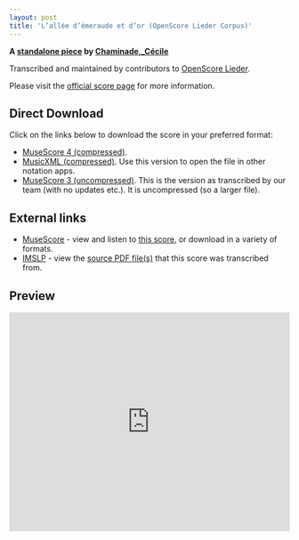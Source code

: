 ```yaml
---
layout: post
title: 'L’allée d’émeraude et d’or (OpenScore Lieder Corpus)'
---
```


__A [standalone piece](https://fourscoreandmore.org/OpenScore/Chaminade%2C_C%C3%A9cile/_/) by [Chaminade,_Cécile](https://fourscoreandmore.org/OpenScore/Chaminade%2C_C%C3%A9cile)__

Transcribed and maintained by contributors to [OpenScore Lieder].

Please visit the [official score page] for more information.

[official score page]: https://musescore.com/openscore-lieder-corpus/scores/6260946
[OpenScore Lieder]: https://musescore.com/openscore-lieder-corpus

## Direct Download

Click on the links below to download the score in your preferred format:
- [MuseScore 4 (compressed)](https://fourscoreandmore.org/OpenScore/Chaminade%2C_C%C3%A9cile/_/L%E2%80%99all%C3%A9e_d%E2%80%99%C3%A9meraude_et_d%E2%80%99or.mscz).
- [MusicXML (compressed)](https://fourscoreandmore.org/OpenScore/Chaminade%2C_C%C3%A9cile/_/L%E2%80%99all%C3%A9e_d%E2%80%99%C3%A9meraude_et_d%E2%80%99or.mxl). Use this version to open the file in other notation apps.
- [MuseScore 3 (uncompressed)](https://raw.githubusercontent.com/OpenScore/Lieder/refs/heads/main/scores/Chaminade%2C_C%C3%A9cile/_/L%E2%80%99all%C3%A9e_d%E2%80%99%C3%A9meraude_et_d%E2%80%99or/lc6260946.mscx). This is the version as transcribed by our team (with no updates etc.). It is uncompressed (so a larger file).

## External links

- [MuseScore] - view and listen to [this score][MuseScore], or download in a variety of formats.
- [IMSLP] - view the [source PDF file(s)][IMSLP] that this score was transcribed from.

[MuseScore]: https://musescore.com/score/6260946
[IMSLP]: https://imslp.org/wiki/Special:ReverseLookup/154240

## Preview

<iframe width="100%" height="394" src="https://musescore.com/openscore-lieder-corpus/scores/6260946/embed" frameborder="0" allowfullscreen allow="autoplay; fullscreen"></iframe>
